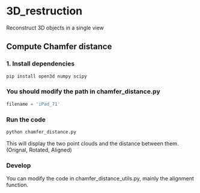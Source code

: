 # 3D_restruction

Reconstruct 3D objects in a single view

## Compute Chamfer distance

### 1. Install dependencies

```bash
pip install open3d numpy scipy
```

### You should modify the path in chamfer_distance.py

```python
filename = 'iPad_71'
```

### Run the code

```bash
python chamfer_distance.py
```

This will display the two point clouds and the distance between them. (Orignal, Rotated, Aligned)

### Develop

You can modify the code in chamfer_distance_utils.py, mainly the alignment function.
